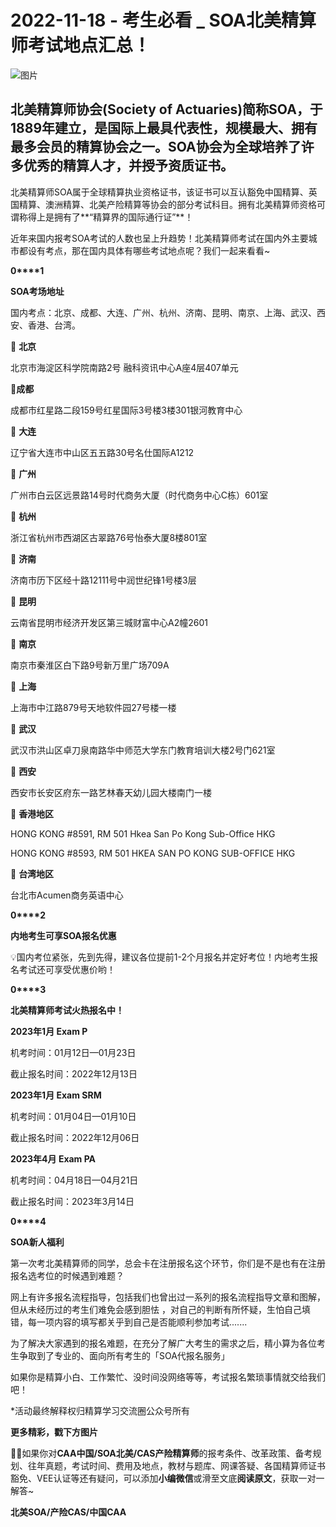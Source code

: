 # 2022-11-18 - 考生必看 _ SOA北美精算师考试地点汇总！

![图片](https://mmbiz.qpic.cn/mmbiz_jpg/mK3FpI9af4m4rlOwJQsVa3DaegRNicj37lEA9ObscVsLGkLKb7YSicfljbbMbT8rRhKY2e1lic0Zcib1BfnAEW92zQ/640?wx_fmt=jpeg&tp=webp&wxfrom=5&wx_lazy=1)

## 

## 北美精算师协会(Society of Actuaries)简称SOA，于1889年建立，是国际上最具代表性，规模最大、拥有最多会员的精算协会之一。SOA协会为全球培养了许多优秀的精算人才，并授予资质证书。

北美精算师SOA属于全球精算执业资格证书，该证书可以互认豁免中国精算、英国精算、澳洲精算、北美产险精算等协会的部分考试科目。拥有北美精算师资格可谓称得上是拥有了**“精算界的国际通行证”**！

近年来国内报考SOA考试的人数也呈上升趋势！北美精算师考试在国内外主要城市都设有考点，那在国内具体有哪些考试地点呢？我们一起来看看~

**0****1**

**SOA考场地址**

国内考点：北京、成都、大连、广州、杭州、济南、昆明、南京、上海、武汉、西安、香港、台湾。

📌 **北京**

北京市海淀区科学院南路2号 融科资讯中心A座4层407单元

📌**成都**

成都市红星路二段159号红星国际3号楼3楼301银河教育中心

📌 **大连**

辽宁省大连市中山区五五路30号名仕国际A1212

📌 **广州**

广州市白云区远景路14号时代商务大厦（时代商务中心C栋）601室

📌 **杭州**

浙江省杭州市西湖区古翠路76号怡泰大厦8楼801室

📌 **济南** 

济南市历下区经十路12111号中润世纪锋1号楼3层

📌 **昆明**

云南省昆明市经济开发区第三城财富中心A2幢2601

📌 **南京**

南京市秦淮区白下路9号新万里广场709A

📌 **上海**

上海市中江路879号天地软件园27号楼一楼

📌 **武汉**

武汉市洪山区卓刀泉南路华中师范大学东门教育培训大楼2号门621室

📌 **西安**

西安市长安区府东一路艺林春天幼儿园大楼南门一楼

📌 **香港地区**

HONG KONG #8591, RM 501 Hkea San Po Kong Sub-Office HKG

HONG KONG #8593, RM 501 HKEA SAN PO KONG SUB-OFFICE HKG

📌 **台湾地区**

台北市Acumen商务英语中心

**0****2**

**内地考生可享SOA报名优惠**

💡国内考位紧张，先到先得，建议各位提前1-2个月报名并定好考位！内地考生报名考试还可享受优惠价哟！



**0****3**

**北美精算师考试火热报名中！**

**2023年1月 Exam P**

机考时间：01月12日—01月23日

截止报名时间：2022年12月13日

**2023年1月 Exam SRM**

机考时间：01月04日—01月10日

截止报名时间：2022年12月06日  
  
**2023年4月 Exam PA**

机考时间：04月18日—04月21日

截止报名时间：2023年3月14日

**0****4**

**SOA新人福利**

第一次考北美精算师的同学，总会卡在注册报名这个环节，你们是不是也有在注册报名选考位的时候遇到难题？



网上有许多报名流程指导，包括我们也曾出过一系列的报名流程指导文章和图解，但从未经历过的考生们难免会感到胆怯 ，对自己的判断有所怀疑，生怕自己填错，每一项内容的填写都关乎到自己是否能顺利参加考试.......

为了解决大家遇到的报名难题，在充分了解广大考生的需求之后，精小算为各位考生争取到了专业的、面向所有考生的「SOA代报名服务」

如果你是精算小白、工作繁忙、没时间没网络等等，考试报名繁琐事情就交给我们吧！



\*活动最终解释权归精算学习交流圈公众号所有

**更多精彩，戳下方图片**



[](http://mp.weixin.qq.com/s?__biz=Mzg5ODgxNDE0NQ==&mid=2247487955&idx=1&sn=4cd64dbe9b2ed7a555f78b31464a987b&chksm=c05d887df72a016ba99af58538df3fcffe85c27d0de302cdbafe776b98794878482e6edccbe8&scene=21#wechat_redirect)

[](http://mp.weixin.qq.com/s?__biz=Mzg5ODgxNDE0NQ==&mid=2247488824&idx=1&sn=adb6ccdf833a908a57cc3b1fe60cea58&chksm=c05d8c96f72a0580c652da9466ff9884ae380135faef799c58b908b356d6712b56287100ea41&scene=21#wechat_redirect)

[](http://mp.weixin.qq.com/s?__biz=Mzg5ODgxNDE0NQ==&mid=2247488823&idx=1&sn=4a7f2d2b72ef040c6df9dbf5e3c8ce17&chksm=c05d8c99f72a058f1d4ffa093bf2b1c54b67ffc717df19776a704cd102272c32b5833efec234&scene=21#wechat_redirect)

[](http://mp.weixin.qq.com/s?__biz=Mzg5ODgxNDE0NQ==&mid=2247488785&idx=1&sn=9c4973f67fd0347a0f0f48f71ad1bb3c&chksm=c05d8cbff72a05a93f2b6d814c18b3328d8715f7c91fe024c32d8ece80f1b0a7e1366634cc52&scene=21#wechat_redirect)

[](http://mp.weixin.qq.com/s?__biz=Mzg5ODgxNDE0NQ==&mid=2247485880&idx=1&sn=0ba2bf0e4451dec32a929e06b118121c&chksm=c05d9016f72a1900fe9894195b322250dec7c7456ca30c5cce94ae6819d30bc65094e2e2719d&scene=21#wechat_redirect)

[](http://mp.weixin.qq.com/s?__biz=Mzg5ODgxNDE0NQ==&mid=2247483716&idx=1&sn=e1df2885756e4f4a72d0567ffa4690bb&chksm=c05d98eaf72a11fca6a29c8eb62754a0b92898373d1de868332308fafe026d4c456fc0f4653f&scene=21#wechat_redirect)

[](http://mp.weixin.qq.com/s?__biz=Mzg5ODgxNDE0NQ==&mid=2247484036&idx=1&sn=9bfce993ba0c830ec1e4b39b6716dd12&chksm=c05d9b2af72a123ccbaf001cc3fc565750743273fa0647a136e7593c7e21d55402af0fed5006&scene=21#wechat_redirect)

[](http://mp.weixin.qq.com/s?__biz=Mzg5ODgxNDE0NQ==&mid=2247484305&idx=1&sn=faae400b6a109a99b390d9cf3b2e4c29&chksm=c05d9a3ff72a1329c36d211fdd502501b728c1692d079cf95ee41fd0269002f7c72cffff1ad0&scene=21#wechat_redirect)





**💁‍♀️**如果你对**CAA中国/SOA北美/CAS产险精算师**的报考条件、改革政策、备考规划、往年真题，考试时间、费用及地点，教材与题库、网课答疑、各国精算师证书豁免、VEE认证等还有疑问，可以添加**小编微信**或滑至文底**阅读原文**，获取一对一解答~

**北美SOA/产险CAS/中国CAA**